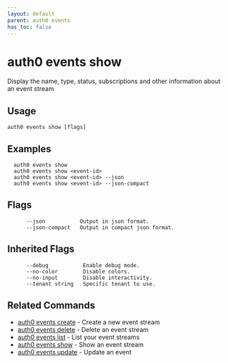 ```yaml
---
layout: default
parent: auth0 events
has_toc: false
---
```

# auth0 events show

Display the name, type, status, subscriptions and other information about an event stream

## Usage
```
auth0 events show [flags]
```

## Examples

```
  auth0 events show
  auth0 events show <event-id>
  auth0 events show <event-id> --json
  auth0 events show <event-id> --json-compact
```


## Flags

```
      --json           Output in json format.
      --json-compact   Output in compact json format.
```


## Inherited Flags

```
      --debug           Enable debug mode.
      --no-color        Disable colors.
      --no-input        Disable interactivity.
      --tenant string   Specific tenant to use.
```


## Related Commands

- [auth0 events create](auth0_events_create.md) - Create a new event stream
- [auth0 events delete](auth0_events_delete.md) - Delete an event stream
- [auth0 events list](auth0_events_list.md) - List your event streams
- [auth0 events show](auth0_events_show.md) - Show an event stream
- [auth0 events update](auth0_events_update.md) - Update an event


